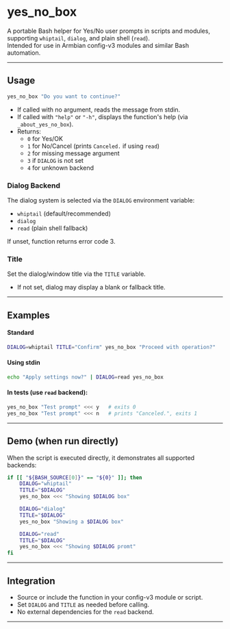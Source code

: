# yes_no_box

A portable Bash helper for Yes/No user prompts in scripts and modules, supporting `whiptail`, `dialog`, and plain shell (`read`).  
Intended for use in Armbian config-v3 modules and similar Bash automation.

---
## Usage

```bash
yes_no_box "Do you want to continue?"
```

- If called with no argument, reads the message from stdin.
- If called with `"help"` or `"-h"`, displays the function's help (via `_about_yes_no_box`).
- Returns:
  - `0` for Yes/OK
  - `1` for No/Cancel (prints `Canceled.` if using `read`)
  - `2` for missing message argument
  - `3` if `DIALOG` is not set
  - `4` for unknown backend

### Dialog Backend

The dialog system is selected via the `DIALOG` environment variable:
- `whiptail` (default/recommended)
- `dialog`
- `read` (plain shell fallback)

If unset, function returns error code 3.

### Title

Set the dialog/window title via the `TITLE` variable.
- If not set, dialog may display a blank or fallback title.

---

## Examples

#### Standard

```bash
DIALOG=whiptail TITLE="Confirm" yes_no_box "Proceed with operation?"
```

#### Using stdin

```bash
echo "Apply settings now?" | DIALOG=read yes_no_box
```

#### In tests (use `read` backend):

```bash
yes_no_box "Test prompt" <<< y   # exits 0
yes_no_box "Test prompt" <<< n   # prints "Canceled.", exits 1
```

---

## Demo (when run directly)

When the script is executed directly, it demonstrates all supported backends:

```bash
if [[ "${BASH_SOURCE[0]}" == "${0}" ]]; then
	DIALOG="whiptail"
	TITLE="$DIALOG"
	yes_no_box <<< "Showing $DIALOG box"

	DIALOG="dialog"
	TITLE="$DIALOG"
	yes_no_box "Showing a $DIALOG box"

	DIALOG="read"
	TITLE="$DIALOG"
	yes_no_box <<< "Showing $DIALOG promt"
fi
```

---

## Integration

- Source or include the function in your config-v3 module or script.
- Set `DIALOG` and `TITLE` as needed before calling.
- No external dependencies for the `read` backend.

---
